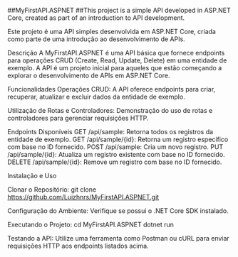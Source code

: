 ##MyFirstAPI.ASPNET
##This project is a simple API developed in ASP.NET Core, created as part of an introduction to API development.

Este projeto é uma API simples desenvolvida em ASP.NET Core, criada como parte de uma introdução ao desenvolvimento de APIs.

Descrição
A MyFirstAPI.ASPNET é uma API básica que fornece endpoints para operações CRUD (Create, Read, Update, Delete) em uma entidade de exemplo. A API é um projeto inicial para aqueles que estão começando a explorar o desenvolvimento de APIs em ASP.NET Core.

Funcionalidades
Operações CRUD: 
A API oferece endpoints para criar, recuperar, atualizar e excluir dados da entidade de exemplo.

Utilização de Rotas e Controladores: 
Demonstração do uso de rotas e controladores para gerenciar requisições HTTP.

Endpoints Disponíveis
GET /api/sample: Retorna todos os registros da entidade de exemplo.
GET /api/sample/{id}: Retorna um registro específico com base no ID fornecido.
POST /api/sample: Cria um novo registro.
PUT /api/sample/{id}: Atualiza um registro existente com base no ID fornecido.
DELETE /api/sample/{id}: Remove um registro com base no ID fornecido.

Instalação e Uso

Clonar o Repositório:
git clone https://github.com/Luizhnrs/MyFirstAPI.ASPNET.git

Configuração do Ambiente:
Verifique se possui o .NET Core SDK instalado.

Executando o Projeto:
cd MyFirstAPI.ASPNET
dotnet run

Testando a API:
Utilize uma ferramenta como Postman ou cURL para enviar requisições HTTP aos endpoints listados acima.

